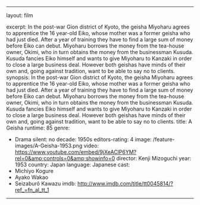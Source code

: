 ---

layout: film

excerpt: In the post-war Gion district of Kyoto, the geisha Miyoharu agrees to apprentice the 16 year-old Eiko, whose mother was a former geisha who had just died. After a year of training they have to find a large sum of money before Eiko can debut. Miyoharu borrows the money from the tea-house owner, Okimi, who in turn obtains the money from the businessman Kusuda. Kusuda fancies Eiko himself and wants to give Miyoharu to Kanzaki in order to close a large business deal. However both geishas have minds of their own and, going against tradition, want to be able to say no to clients.
synopsis: In the post-war Gion district of Kyoto, the geisha Miyoharu agrees to apprentice the 16 year-old Eiko, whose mother was a former geisha who had just died. After a year of training they have to find a large sum of money before Eiko can debut. Miyoharu borrows the money from the tea-house owner, Okimi, who in turn obtains the money from the businessman Kusuda. Kusuda fancies Eiko himself and wants to give Miyoharu to Kanzaki in order to close a large business deal. However both geishas have minds of their own and, going against tradition, want to be able to say no to clients.
title: A Geisha 
runtime: 85
genre:
- Drama
silent: no
decade: 1950s
editors-rating: 4
image:  /feature-images/A-Geisha-1953.png
video: https://www.youtube.com/embed/9jXeAClP6YM?rel=0&amp;controls=0&amp;showinfo=0
director: Kenji Mizoguchi 
year: 1953
country: Japan
language: Japanese 
cast:
- Michiyo Kogure
- Ayako Wakao
- Seizaburô Kawazu
imdb: http://www.imdb.com/title/tt0045814/?ref_=fn_al_tt_1

--- 
